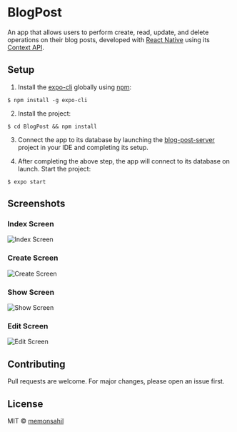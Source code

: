 # BlogPost

An app that allows users to perform create, read, update, and delete operations on their blog posts, developed with [React Native](https://reactnative.dev/) using its [Context API](https://reactjs.org/docs/context.html).

## Setup

1. Install the [expo-cli](https://github.com/expo/expo-cli) globally using [npm](https://www.npmjs.com/get-npm):
````
$ npm install -g expo-cli
````

2. Install the project:
````
$ cd BlogPost && npm install
````

3. Connect the app to its database by launching the [blog-post-server](https://github.com/memonsahil/blog-post-server) project in your IDE and completing its setup.

4. After completing the above step, the app will connect to its database on launch. Start the project:
````
$ expo start
````

## Screenshots

### Index Screen
![Index Screen](screenshots/index_screen.png)

### Create Screen
![Create Screen](screenshots/create_screen.png)

### Show Screen
![Show Screen](screenshots/show_screen.png)

### Edit Screen
![Edit Screen](screenshots/edit_screen.png)

## Contributing
Pull requests are welcome. For major changes, please open an issue first.

## License
MIT &copy; [memonsahil](https://github.com/memonsahil)
